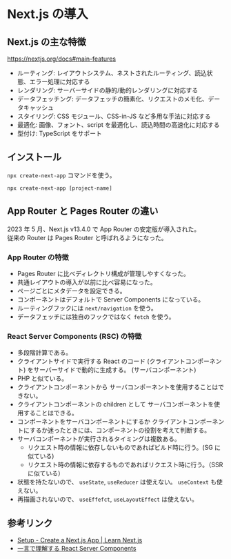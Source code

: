 # Next.js の導入

## Next.js の主な特徴

https://nextjs.org/docs#main-features

- ルーティング: レイアウトシステム、ネストされたルーティング、読込状態、エラー処理に対応する
- レンダリング: サーバーサイドの静的/動的レンダリングに対応する
- データフェッチング: データフェッチの簡素化、リクエストのメモ化、データキャッシュ
- スタイリング: CSS モジュール、CSS-in-JS など多用な手法に対応する
- 最適化: 画像、フォント、script を最適化し、読込時間の高速化に対応する
- 型付け: TypeScript をサポート

## インストール

`npx create-next-app` コマンドを使う。

```
npx create-next-app [project-name]
```

## App Router と Pages Router の違い

2023 年 5 月、Next.js v13.4.0 で App Router の安定版が導入された。  
従来の Router は Pages Router と呼ばれるようになった。

### App Router の特徴

- Pages Router に比べディレクトリ構成が管理しやすくなった。
- 共通レイアウトの導入が以前に比べ容易になった。
- ページごとにメタデータを設定できる。
- コンポーネントはデフォルトで Server Components になっている。
- ルーティングフックには `next/navigation` を使う。
- データフェッチには独自のフックではなく `fetch` を使う。

### React Server Components (RSC) の特徴

- 多段階計算である。
- クライアントサイドで実行する React のコード (クライアントコンポーネント) をサーバーサイドで動的に生成する。 (サーバコンポーネント)
- PHP と似ている。
- クライアントコンポーネントから サーバコンポーネントを使用することはできない。
- クライアントコンポーネントの children として サーバコンポーネントを使用することはできる。
- コンポーネントをサーバコンポーネントにするか クライアントコンポーネントにするか迷ったときには、コンポーネントの役割を考えて判断する。
- サーバコンポーネントが実行されるタイミングは複数ある。
  - リクエスト時の情報に依存しないものであればビルド時に行う。(SG に似ている)
  - リクエスト時の情報に依存するものであればリクエスト時に行う。（SSR に似ている）
- 状態を持たないので、 `useState`, `useReducer` は使えない。 `useContext` も使えない。
- 再描画されないので、 `useEffefct`, `useLayoutEffect` は使えない。

## 参考リンク

- [Setup - Create a Next.js App | Learn Next.js](https://nextjs.org/learn/basics/create-nextjs-app/setup)
- [一言で理解する React Server Components](https://zenn.dev/uhyo/articles/react-server-components-multi-stage)
